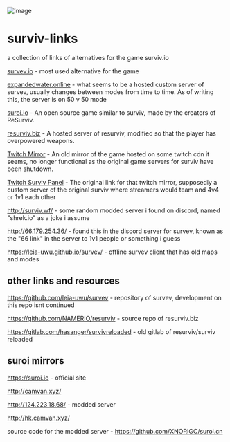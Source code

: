 ![image](https://github.com/user-attachments/assets/b1f2d11f-111e-464c-b4a8-7907344b1e64)
# surviv-links
a collection of links of alternatives for the game surviv.io

<p> <a href="https://survev.io" target="_blank">survev.io</a> - most used alternative for the game </p>

<p><a href="https://expandedwater.online" target="_blank">expandedwater.online</a> - what seems to be a hosted custom server of survev, usually changes between modes from time to time. As of writing this, the server is on 50 v 50 mode</p>

<p><a href="https://suroi.io" target="_blank">suroi.io</a> - An open source game similar to surviv, made by the creators of ReSurviv.</p>

<p><a href="https://resurviv.biz" target="_blank">resurviv.biz</a> - A hosted server of resurviv, modified so that the player has overpowered weapons.</p>

<p> <a href="https://c79geyxwmp1zpas3qxbddzrtytffta.ext-twitch.tv/c79geyxwmp1zpas3qxbddzrtytffta/1.0.2/ce940530af57d2615ac39c266fe9679d/index_twitch.html" target="_blank">Twitch Mirror</a> - An old mirror of the game hosted on some twitch cdn it seems, no longer functional as the original game servers for surviv have been shutdown.</p>

<p> <a href="https://www.twitch.tv/popout/survivio/extensions/c79geyxwmp1zpas3qxbddzrtytffta/panel" target="_blank">Twitch Surviv Panel</a> - The original link for that twitch mirror, supposedly a custom server of the original surviv where streamers would team and 4v4 or 1v1 each other</p>

http://surviv.wf/ - some random modded server i found on discord, named "shrek.io" as a joke i assume

http://66.179.254.36/ - found this in the discord server for survev, known as the "66 link" in the server to 1v1 people or something i guess

https://leia-uwu.github.io/survev/ - offline survev client that has old maps and modes

## other links and resources

https://github.com/leia-uwu/survev - repository of survev, development on this repo isnt continued

https://github.com/NAMERIO/resurviv - source repo of resurviv.biz

https://gitlab.com/hasanger/survivreloaded - old gitlab of resurviv/surviv reloaded

## suroi mirrors

https://suroi.io - official site

http://camvan.xyz/

http://124.223.18.68/ - modded server

http://hk.camvan.xyz/

source code for the modded server - https://github.com/XNORIGC/suroi.cn



